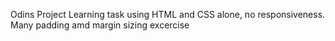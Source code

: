 Odins Project Learning task using HTML and CSS alone, no responsiveness. Many padding amd margin sizing excercise
